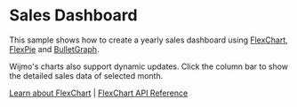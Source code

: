Sales Dashboard
======================

This sample shows how to create a yearly sales dashboard using [FlexChart](https://www.grapecity.com/wijmo/api/classes/wijmo_chart.flexchart.html), [FlexPie](https://www.grapecity.com/wijmo/api/classes/wijmo_chart.flexpie.html) and [BulletGraph](https://www.grapecity.com/wijmo/api/classes/wijmo_gauge.bulletgraph.html).

Wijmo's charts also support dynamic updates. Click the column bar to show the detailed sales data of selected month.

[Learn about FlexChart](https://www.grapecity.com/wijmo-flexchart) | [FlexChart API Reference](https://www.grapecity.com/wijmo/api/classes/wijmo_chart.flexchart.html)